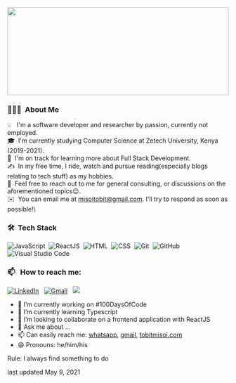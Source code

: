   <img height="200em" width="100%" src="https://github-readme-stats.vercel.app/api?username=TobitMisoi&show_icons=true&theme=radical&hide_border=true&&count_private=true&include_all_commits=true" />
  
### 👨🏻‍💻 &nbsp;About Me

💡 &nbsp; I'm a software developer and researcher by passion, currently not employed.\
🎓 &nbsp;I'm currently studying Computer Science at Zetech University, Kenya (2019-2021).\
🌱 &nbsp;I'm on track for learning more about Full Stack Development.\
✍️ &nbsp;In my free time, I ride, watch and pursue reading(especially blogs relating to tech stuff) as my hobbies.\
💬 &nbsp;Feel free to reach out to me for general consulting, or discussions on the aforementioned topics😌.\
✉️ &nbsp;You can email me at misoitobit@gmail.com. I'll try to respond as soon as possible!\

### 🛠 &nbsp;Tech Stack

![JavaScript](https://img.shields.io/badge/-JavaScript-05122A?style=flat&logo=javascript)&nbsp;
![ReactJS](https://img.shields.io/badge/-ReactJS-05122A?style=flat&logo=react)&nbsp;
![HTML](https://img.shields.io/badge/-HTML-05122A?style=flat&logo=HTML5)&nbsp;
![CSS](https://img.shields.io/badge/-CSS-05122A?style=flat&logo=CSS3&logoColor=1572B6)&nbsp;
![Git](https://img.shields.io/badge/-Git-05122A?style=flat&logo=git)&nbsp;
![GitHub](https://img.shields.io/badge/-GitHub-05122A?style=flat&logo=github)&nbsp;
![Visual Studio Code](https://img.shields.io/badge/-Visual%20Studio%20Code-05122A?style=flat&logo=visual-studio-code&logoColor=007ACC)&nbsp;
### 📫 &nbsp; How to reach me:
<a href="https://www.linkedin.com/in/tobit-misoi-54a710195/"><img alt="LinkedIn" src="https://img.shields.io/badge/linkedin%20-%230077B5.svg?&style=flat&logo=linkedin&logoColor=white"/></a> &nbsp;
<a href="mailto:misoitobit@gmail.com"><img alt="Gmail" src="https://img.shields.io/badge/Gmail-D14836?style=flat&logo=gmail&logoColor=white" /></a> &nbsp;
<a href="https://www.instagram.com/tobitmisoi/"><img src="https://img.shields.io/badge/-@tobitmisoi-E4405F?style=flat&logo=Instagram&logoColor=white"/></a> &nbsp;

- 🔭 I’m currently working on #100DaysOfCode
- 🌱 I’m currently learning Typescript
- 👯 I’m looking to collaborate on a frontend application with ReactJS
- 💬 Ask me about ...
- 📫 Can easily reach me: [whatsapp](+254759267967), [gmail](kipkiruitobitmisoi@gmail.com), [tobitmisoi.com](https://tobitmisoi.com)
- 😄 Pronouns: he/him/his

Rule: I always find something to do

last updated May 9, 2021 
